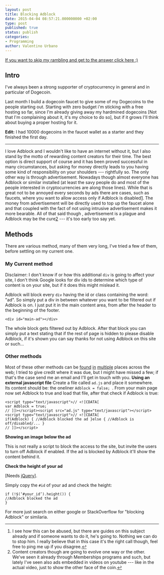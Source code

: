 ```yaml
---
layout: post
title: Blocking Adblock
date: 2015-04-04 08:57:21.000000000 +02:00
type: post
published: true
status: publish
categories:
- Programming
author: Valentino Urbano 
---
```


[If you want to skip my rambling and get to the answer click here ;)][0]

## Intro

I've always been a strong supporter of cryptocurrency in general and in particular of Dogecoin.

Last month I build a dogecoin faucet to give some of my Dogecoins to the people starting out. Starting with zero budget i'm sticking with a free hosting so far, since I'm already giving away my hardmined dogecoins \[Not that I'm complaining about it, it's my choice to do so\], but if it grows I'll think about buying a proper hosting for it.

**Edit:** I had 10000 dogecoins in the faucet wallet as a starter and they finished the first day.

---

I love Adblock and I wouldn't like to have an internet without it, but I also stand by the motto of rewarding content creators for their time. The best option is direct support of course and it has been proved successful in many circumstances, but asking for money directly leads to you having some kind of responsibility on your shoulders --- rightfully so. The only other way is through advertisement. Nowadays though almost everyone has Adblock or similar installed (at least the savy people do and most of the people interested in cryptocurrencies are along those lines). While that is great not to be annoyed every seconds by ads there are cases, such as faucets, where you want to allow access only if Adblock is disabled[1][1]. The money from advertisement will be directly used to top up the faucet alone and that coupled with the fact of not using intrusive advertisement makes it more bearable. All of that said though , advertisement is a plague and Adblock may be the cure[2][2] --- it's too early too say yet.

## Methods

There are various method, many of them very long, I've tried a few of them, before settling on my current one.

### My Current method

Disclaimer: I don't know if or how this additional `div` is going to affect your site, I don't think Google looks for div ids to determine which type of content is on your site, but if it does this might mislead it.

Adblock will block every `div` having the id or class containing the word: "ad". So simply put a div in between whatever you want to be filtered out if Adblock is on. I just put it in the main content area, from after the header to the beginning of the footer.

    <div id="main-ad"></div>

The whole block gets filtered out by Adblock. After that block you can simply put a text stating that if the rest of page is hidden to please disable Adblock, if it's shown you can say thanks for not using Adblock on this site or such...

### Other methods

Most of these other methods can be [found][3] [in][3] [multiple][4] places across the web; I tried to give credit where it was due, but I might have missed a few; if that's the case send me an email and I'll get in touch with you. **Using an external javascript file** Create a file called `ad.js` and place it somewhere. Its content should be: the oneliner `Adblock = false; `. From your main page now set Adblock to true and load that file, after that check if Adblock is true:

    <script type="text/javascript">// <![CDATA[
    var Adblock = true;
    // ]]></script><script src="ad.js" type="text/javascript"></script><script type="text/javascript">// <![CDATA[
    if(Adblock) { //Adblock blocked the ad }else { //Adblock is off/disabled/... }
    // ]]></script>

**Showing an image below the ad**

This is not really a script to block the access to the site, but invite the users to turn off Adblock if enabled. If the ad is blocked by Adblock it'll show the content behind it.

**Check the height of your ad**

[Needs [jQuery][5]].

Simply copy the `#id` of your ad and check the height:

    if (!$(‘#your_id’).height()) {
    //Adblock blocked the ad
    }

For more just search on either google or StackOverflow for "blocking Adblock" or similaria.

---

1. I see how this can be abused, but there are guides on this subject already and if someone wants to do it, he's going to. Nothing we can do to stop him. I really believe that in this case it's the right call though, feel free to ping me up if you disagree.[↩][6]
2. Content creators though are going to evolve one way or the other. We've seen it already through Memberships programs and such, but lately I've seen also ads embedded in videos on youtube --- like in the actual video, just to show the other face of the coin.[↩][7]


[0]: #my-current-method
[1]: #f1-033015
[2]: #f2-033015
[3]: http://stackoverflow.com/questions/18180598/ad-blocker-detection-aka-Adblock-plus
[4]: http://tutorialzine.com/2011/12/how-to-block-Adblock/
[5]: http://jquery.com
[6]: #r1-033015
[7]: #r2-033015